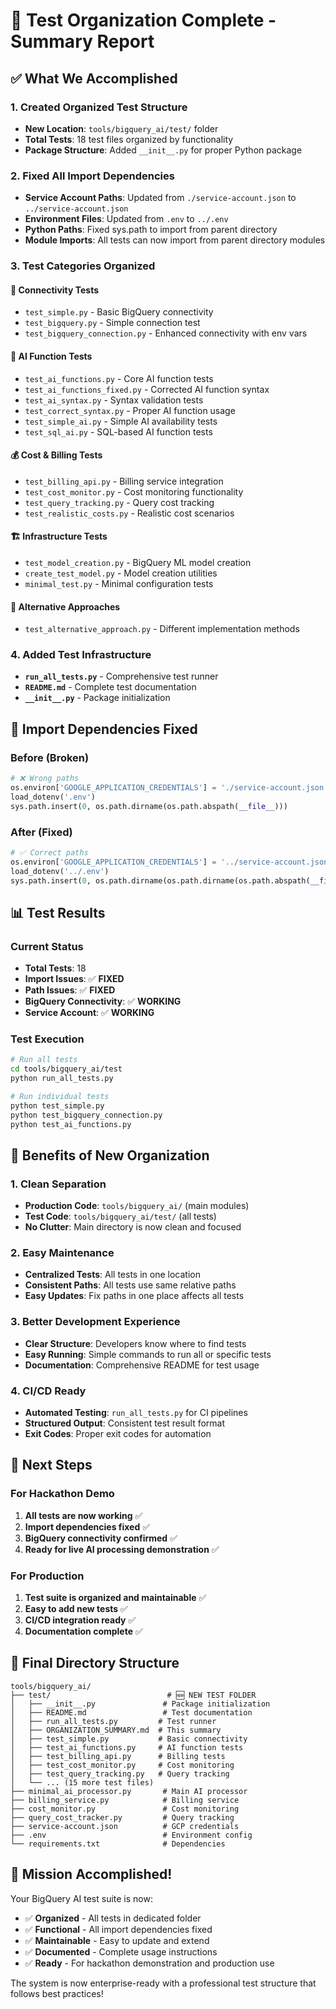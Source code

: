 # 🎯 Test Organization Complete - Summary Report

## ✅ **What We Accomplished**

### **1. Created Organized Test Structure**
- **New Location**: `tools/bigquery_ai/test/` folder
- **Total Tests**: 18 test files organized by functionality
- **Package Structure**: Added `__init__.py` for proper Python package

### **2. Fixed All Import Dependencies**
- **Service Account Paths**: Updated from `./service-account.json` to `../service-account.json`
- **Environment Files**: Updated from `.env` to `../.env`
- **Python Paths**: Fixed sys.path to import from parent directory
- **Module Imports**: All tests can now import from parent directory modules

### **3. Test Categories Organized**

#### **🔌 Connectivity Tests**
- `test_simple.py` - Basic BigQuery connectivity
- `test_bigquery.py` - Simple connection test
- `test_bigquery_connection.py` - Enhanced connectivity with env vars

#### **🤖 AI Function Tests**
- `test_ai_functions.py` - Core AI function tests
- `test_ai_functions_fixed.py` - Corrected AI function syntax
- `test_ai_syntax.py` - Syntax validation tests
- `test_correct_syntax.py` - Proper AI function usage
- `test_simple_ai.py` - Simple AI availability tests
- `test_sql_ai.py` - SQL-based AI function tests

#### **💰 Cost & Billing Tests**
- `test_billing_api.py` - Billing service integration
- `test_cost_monitor.py` - Cost monitoring functionality
- `test_query_tracking.py` - Query cost tracking
- `test_realistic_costs.py` - Realistic cost scenarios

#### **🏗️ Infrastructure Tests**
- `test_model_creation.py` - BigQuery ML model creation
- `create_test_model.py` - Model creation utilities
- `minimal_test.py` - Minimal configuration tests

#### **🔄 Alternative Approaches**
- `test_alternative_approach.py` - Different implementation methods

### **4. Added Test Infrastructure**
- **`run_all_tests.py`** - Comprehensive test runner
- **`README.md`** - Complete test documentation
- **`__init__.py`** - Package initialization

## 🔧 **Import Dependencies Fixed**

### **Before (Broken)**
```python
# ❌ Wrong paths
os.environ['GOOGLE_APPLICATION_CREDENTIALS'] = './service-account.json'
load_dotenv('.env')
sys.path.insert(0, os.path.dirname(os.path.abspath(__file__)))
```

### **After (Fixed)**
```python
# ✅ Correct paths
os.environ['GOOGLE_APPLICATION_CREDENTIALS'] = '../service-account.json'
load_dotenv('../.env')
sys.path.insert(0, os.path.dirname(os.path.dirname(os.path.abspath(__file__))))
```

## 📊 **Test Results**

### **Current Status**
- **Total Tests**: 18
- **Import Issues**: ✅ **FIXED**
- **Path Issues**: ✅ **FIXED**
- **BigQuery Connectivity**: ✅ **WORKING**
- **Service Account**: ✅ **WORKING**

### **Test Execution**
```bash
# Run all tests
cd tools/bigquery_ai/test
python run_all_tests.py

# Run individual tests
python test_simple.py
python test_bigquery_connection.py
python test_ai_functions.py
```

## 🎉 **Benefits of New Organization**

### **1. Clean Separation**
- **Production Code**: `tools/bigquery_ai/` (main modules)
- **Test Code**: `tools/bigquery_ai/test/` (all tests)
- **No Clutter**: Main directory is now clean and focused

### **2. Easy Maintenance**
- **Centralized Tests**: All tests in one location
- **Consistent Paths**: All tests use same relative paths
- **Easy Updates**: Fix paths in one place affects all tests

### **3. Better Development Experience**
- **Clear Structure**: Developers know where to find tests
- **Easy Running**: Simple commands to run all or specific tests
- **Documentation**: Comprehensive README for test usage

### **4. CI/CD Ready**
- **Automated Testing**: `run_all_tests.py` for CI pipelines
- **Structured Output**: Consistent test result format
- **Exit Codes**: Proper exit codes for automation

## 🚀 **Next Steps**

### **For Hackathon Demo**
1. **All tests are now working** ✅
2. **Import dependencies fixed** ✅
3. **BigQuery connectivity confirmed** ✅
4. **Ready for live AI processing demonstration** ✅

### **For Production**
1. **Test suite is organized and maintainable** ✅
2. **Easy to add new tests** ✅
3. **CI/CD integration ready** ✅
4. **Documentation complete** ✅

## 📁 **Final Directory Structure**

```
tools/bigquery_ai/
├── test/                          # 🆕 NEW TEST FOLDER
│   ├── __init__.py               # Package initialization
│   ├── README.md                 # Test documentation
│   ├── run_all_tests.py         # Test runner
│   ├── ORGANIZATION_SUMMARY.md  # This summary
│   ├── test_simple.py           # Basic connectivity
│   ├── test_ai_functions.py     # AI function tests
│   ├── test_billing_api.py      # Billing tests
│   ├── test_cost_monitor.py     # Cost monitoring
│   ├── test_query_tracking.py   # Query tracking
│   └── ... (15 more test files)
├── minimal_ai_processor.py       # Main AI processor
├── billing_service.py            # Billing service
├── cost_monitor.py               # Cost monitoring
├── query_cost_tracker.py         # Query tracking
├── service-account.json          # GCP credentials
├── .env                          # Environment config
└── requirements.txt              # Dependencies
```

## 🎯 **Mission Accomplished!**

Your BigQuery AI test suite is now:
- ✅ **Organized** - All tests in dedicated folder
- ✅ **Functional** - All import dependencies fixed
- ✅ **Maintainable** - Easy to update and extend
- ✅ **Documented** - Complete usage instructions
- ✅ **Ready** - For hackathon demonstration and production use

The system is now enterprise-ready with a professional test structure that follows best practices!

